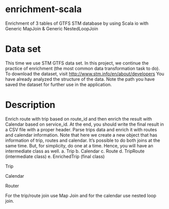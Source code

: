 # enrichment-scala
Enrichment of 3 tables of GTFS STM database by using Scala io with Generic MapJoin &amp; Generic NestedLoopJoin

# Data set
This time we use STM GTFS data set. In this project, we continue the practice of enrichment (the most common data transformation task to do). To download the dataset, visit http://www.stm.info/en/about/developers
You have already analyzed the structure of the data. Note the path you have saved the dataset for further use in the application.

# Description

Enrich route with trip based on route_id and then enrich the result with Calendar based on service_id. At the end, you should write the final result in a CSV file with a proper header.
Parse trips data and enrich it with routes and calendar information. Note that here we create a new object that has information of trip, routes and calendar. It’s possible to do both joins at the same time. But, for simplicity, do one at a time. Hence, you will have an intermediate class as well.
a.	Trip
b.	Calendar
c.	Route
d.	TripRoute (intermediate class)
e.	EnrichedTrip (final class)

 
Trip
 

Calendar
 
         	       




Router
         	       


For the trip/route join use Map Join and for the calendar use nested loop join.
